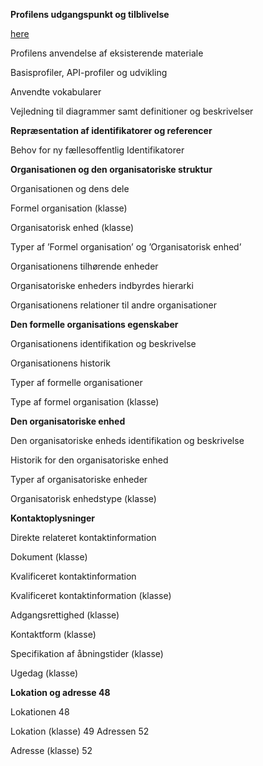 **Profilens udgangspunkt og tilblivelse**

[here](Profilens-udgangspunkt-og-tilblivelse.md#profilens-udgangspunkt-og-tilblivelse)

Profilens anvendelse af eksisterende materiale

Basisprofiler, API-profiler og udvikling

Anvendte vokabularer

Vejledning til diagrammer samt definitioner og beskrivelser

**Repræsentation af identifikatorer og referencer**

Behov for ny fællesoffentlig Identifikatorer

**Organisationen og den organisatoriske struktur**

Organisationen og dens dele

Formel organisation (klasse)

Organisatorisk enhed (klasse)

Typer af ’Formel organisation’ og ’Organisatorisk enhed’

Organisationens tilhørende enheder

Organisatoriske enheders indbyrdes hierarki

Organisationens relationer til andre organisationer

**Den formelle organisations egenskaber**

Organisationens identifikation og beskrivelse

Organisationens historik

Typer af formelle organisationer

Type af formel organisation (klasse)

**Den organisatoriske enhed**

Den organisatoriske enheds identifikation og beskrivelse

Historik for den organisatoriske enhed

Typer af organisatoriske enheder

Organisatorisk enhedstype (klasse)

**Kontaktoplysninger**

Direkte relateret kontaktinformation

Dokument (klasse)

Kvalificeret kontaktinformation

Kvalificeret kontaktinformation (klasse)

Adgangsrettighed (klasse)

Kontaktform (klasse)

Specifikation af åbningstider (klasse)

Ugedag (klasse)

**Lokation og adresse	48**

Lokationen	48

Lokation (klasse)	49
Adressen	52

Adresse (klasse)	52
